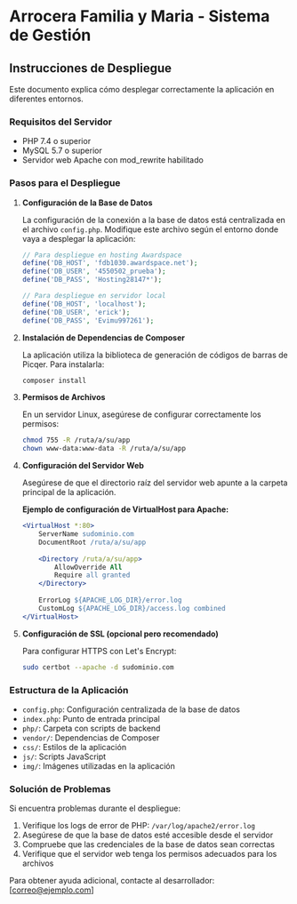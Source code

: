# Arrocera Familia y Maria - Sistema de Gestión

## Instrucciones de Despliegue

Este documento explica cómo desplegar correctamente la aplicación en diferentes entornos.

### Requisitos del Servidor

- PHP 7.4 o superior
- MySQL 5.7 o superior
- Servidor web Apache con mod_rewrite habilitado

### Pasos para el Despliegue

1. **Configuración de la Base de Datos**

   La configuración de la conexión a la base de datos está centralizada en el archivo `config.php`. 
   Modifique este archivo según el entorno donde vaya a desplegar la aplicación:

   ```php
   // Para despliegue en hosting Awardspace
   define('DB_HOST', 'fdb1030.awardspace.net');
   define('DB_USER', '4550502_prueba');
   define('DB_PASS', 'Hosting28147*');
   
   // Para despliegue en servidor local
   define('DB_HOST', 'localhost');
   define('DB_USER', 'erick');
   define('DB_PASS', 'Evimu997261');
   ```

2. **Instalación de Dependencias de Composer**

   La aplicación utiliza la biblioteca de generación de códigos de barras de Picqer. Para instalarla:

   ```bash
   composer install
   ```

3. **Permisos de Archivos**

   En un servidor Linux, asegúrese de configurar correctamente los permisos:

   ```bash
   chmod 755 -R /ruta/a/su/app
   chown www-data:www-data -R /ruta/a/su/app
   ```

4. **Configuración del Servidor Web**

   Asegúrese de que el directorio raíz del servidor web apunte a la carpeta principal de la aplicación.

   **Ejemplo de configuración de VirtualHost para Apache:**

   ```apache
   <VirtualHost *:80>
       ServerName sudominio.com
       DocumentRoot /ruta/a/su/app
       
       <Directory /ruta/a/su/app>
           AllowOverride All
           Require all granted
       </Directory>
       
       ErrorLog ${APACHE_LOG_DIR}/error.log
       CustomLog ${APACHE_LOG_DIR}/access.log combined
   </VirtualHost>
   ```

5. **Configuración de SSL (opcional pero recomendado)**

   Para configurar HTTPS con Let's Encrypt:

   ```bash
   sudo certbot --apache -d sudominio.com
   ```

### Estructura de la Aplicación

- `config.php`: Configuración centralizada de la base de datos
- `index.php`: Punto de entrada principal
- `php/`: Carpeta con scripts de backend
- `vendor/`: Dependencias de Composer
- `css/`: Estilos de la aplicación
- `js/`: Scripts JavaScript
- `img/`: Imágenes utilizadas en la aplicación

### Solución de Problemas

Si encuentra problemas durante el despliegue:

1. Verifique los logs de error de PHP: `/var/log/apache2/error.log`
2. Asegúrese de que la base de datos esté accesible desde el servidor
3. Compruebe que las credenciales de la base de datos sean correctas
4. Verifique que el servidor web tenga los permisos adecuados para los archivos

Para obtener ayuda adicional, contacte al desarrollador: [correo@ejemplo.com]
